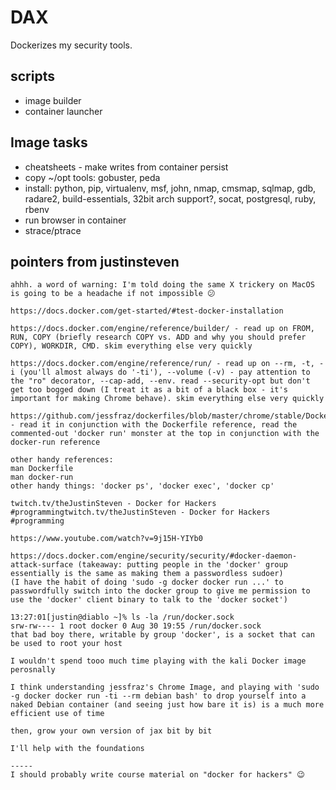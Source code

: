 # DAX

Dockerizes my security tools.

## scripts

* image builder
* container launcher

## Image tasks

* cheatsheets - make writes from container persist
* copy ~/opt tools: gobuster, peda
* install: python, pip, virtualenv, msf, john, nmap, cmsmap, sqlmap, gdb, radare2, build-essentials, 32bit arch support?, socat, postgresql, ruby, rbenv
* run browser in container
* strace/ptrace

## pointers from justinsteven
```
ahhh. a word of warning: I'm told doing the same X trickery on MacOS is going to be a headache if not impossible 😕

https://docs.docker.com/get-started/#test-docker-installation

https://docs.docker.com/engine/reference/builder/ - read up on FROM, RUN, COPY (briefly research COPY vs. ADD and why you should prefer COPY), WORKDIR, CMD. skim everything else very quickly

https://docs.docker.com/engine/reference/run/ - read up on --rm, -t, -i (you'll almost always do '-ti'), --volume (-v) - pay attention to the "ro" decorator, --cap-add, --env. read --security-opt but don't get too bogged down (I treat it as a bit of a black box - it's important for making Chrome behave). skim everything else very quickly

https://github.com/jessfraz/dockerfiles/blob/master/chrome/stable/Dockerfile - read it in conjunction with the Dockerfile reference, read the commented-out 'docker run' monster at the top in conjunction with the docker-run reference

other handy references:
man Dockerfile
man docker-run
other handy things: 'docker ps', 'docker exec', 'docker cp'

twitch.tv/theJustinSteven - Docker for Hackers #programmingtwitch.tv/theJustinSteven - Docker for Hackers #programming

https://www.youtube.com/watch?v=9j15H-YIYb0

https://docs.docker.com/engine/security/security/#docker-daemon-attack-surface (takeaway: putting people in the 'docker' group essentially is the same as making them a passwordless sudoer)
(I have the habit of doing 'sudo -g docker docker run ...' to passwordfully switch into the docker group to give me permission to use the 'docker' client binary to talk to the 'docker socket')

13:27:01[justin@diablo ~]% ls -la /run/docker.sock
srw-rw---- 1 root docker 0 Aug 30 19:55 /run/docker.sock
that bad boy there, writable by group 'docker', is a socket that can be used to root your host

I wouldn't spend tooo much time playing with the kali Docker image perosnally

I think understanding jessfraz's Chrome Image, and playing with 'sudo -g docker docker run -ti --rm debian bash' to drop yourself into a naked Debian container (and seeing just how bare it is) is a much more efficient use of time

then, grow your own version of jax bit by bit

I'll help with the foundations

-----
I should probably write course material on "docker for hackers" 😉
```
